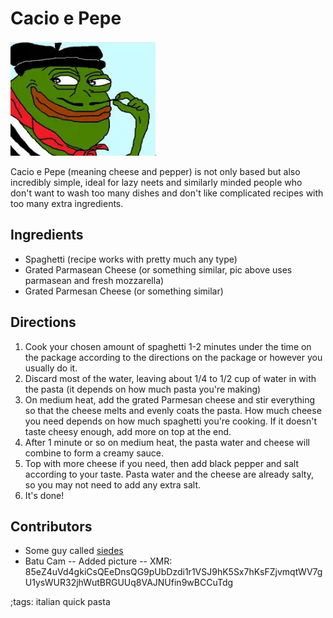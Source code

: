 # Cacio e Pepe

![pepe](pix/cacio-e-pepe.webp)

Cacio e Pepe (meaning cheese and pepper) is not only based but also incredibly simple, ideal for lazy neets and similarly minded people who don't want to wash too many dishes and don't like complicated recipes with too many extra ingredients.

## Ingredients

- Spaghetti (recipe works with pretty much any type)
- Grated Parmasean Cheese (or something similar, pic above uses parmasean and fresh mozzarella)
- Grated Parmesan Cheese (or something similar)

## Directions

1. Cook your chosen amount of spaghetti 1-2 minutes under the time on the package
according to the directions on the package or however you usually do it.
2. Discard most of the water, leaving about 1/4 to 1/2 cup of water in with the pasta (it depends on how much pasta you're making)
3. On medium heat, add the grated Parmesan cheese and stir everything so that the cheese melts and evenly coats the pasta.
How much cheese you need depends on how much spaghetti you're cooking. If it doesn't taste cheesy enough, add more on top at the end.
4. After 1 minute or so on medium heat, the pasta water and cheese will combine to form a creamy sauce.
5. Top with more cheese if you need, then add black pepper and salt according to your taste.
Pasta water and the cheese are already salty, so you may not need to add any extra salt.
6. It's done!

## Contributors

- Some guy called [siedes](https://github.com/siedes)
- Batu Cam -- Added picture -- XMR: 85eZ4uVd4gkiCsQEeDnsQG9pUbDzdi1r1VSJ9hK5Sx7hKsFZjvmqtWV7gU1ysWUR32jhWutBRGUUq8VAJNUfin9wBCCuTdg

;tags: italian quick pasta

